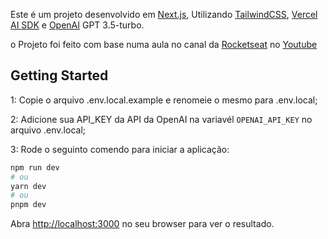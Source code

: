 Este é um projeto desenvolvido em [Next.js](https://nextjs.org/), Utilizando [TailwindCSS](https://tailwindcss.com/), [Vercel AI SDK](https://sdk.vercel.ai/) e [OpenAI](https://platform.openai.com) GPT 3.5-turbo.

o Projeto foi feito com base numa aula no canal da [Rocketseat](https://www.rocketseat.com.br) no [Youtube](https://www.youtube.com/watch?v=CPRx_WVkJ8g)

## Getting Started

1: Copie o arquivo .env.local.example e renomeie o mesmo para .env.local;

2: Adicione sua API_KEY da API da OpenAI na variavél `OPENAI_API_KEY` no arquivo .env.local;

3: Rode o seguinto comendo para iniciar a aplicação:
```bash
npm run dev
# ou
yarn dev
# ou
pnpm dev
```

Abra [http://localhost:3000](http://localhost:3000) no seu browser para ver o resultado.